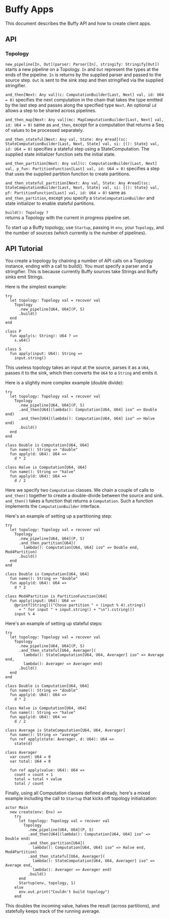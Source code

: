 # Buffy Apps

This document describes the Buffy API and how to create client apps.

## API

### Topology

`new_pipeline[In, Out](parser: Parser[In], stringify: Stringify[Out])`
  starts a new pipeline on a Topology. `In` and `Out` represent the types
  at the ends of the pipeline. `In` is returns by the supplied parser and passed to
  the source step. `Out` is sent to the sink step and then stringified
  via the supplied stringifier.

`and_then[Next: Any val](c: ComputationBuilder[Last, Next] val, id: U64 = 0)`
  specifies the next computation in the chain that takes the type emitted by
  the last step and passes along the specified type `Next`. An optional `id` allows
  a step to be shared across pipelines.

`and_then_map[Next: Any val](mc: MapComputationBuilder[Last, Next] val, id: U64 = 0)`
  same as `and_then`, except for a computation that returns a Seq of values
  to be processed separately.

`and_then_stateful[Next: Any val, State: Any #read](sc: StateComputationBuilder[Last, Next, State] val, si: {(): State} val, id: U64 = 0)`
  specifies a stateful step using a StateComputation. The supplied state initializer function
  sets the initial state.

`and_then_partition[Next: Any val](c: ComputationBuilder[Last, Next] val, p_fun: PartitionFunction[Last] val, id: U64 = 0)`
  specifies a step that uses the supplied partition function to create partitions.

`and_then_stateful_partition[Next: Any val, State: Any #read](sc: StateComputationBuilder[Last, Next, State] val, si: {(): State} val, pf: PartitionFunction[Last] val, id: U64 = 0)`
  same as `and_then_partition`, except you specify a `StateComputationBuilder` and
  state initializer to enable stateful partitions.

`build(): Topology ?`  
  returns a Topology with the current in progress pipeline set.

To start up a Buffy topology, use `Startup`, passing in `env`, your `Topology`, and the
number of sources (which currently is the number of pipelines).


## API Tutorial

You create a topology by chaining a number of API calls on a Topology instance,
ending with a call to build().  You must specify a parser and a stringifier. This
is because currently Buffy sources take Strings and Buffy sinks emit Strings.

Here is the simplest example:

```
try
  let topology: Topology val = recover val
    Topology
      .new_pipeline[U64, U64](P, S)
      .build()
  end
end

class P
  fun apply(s: String): U64 ? =>
    s.u64()

class S
  fun apply(input: U64): String =>
    input.string()
```

This useless topology takes an input at the source, parses it as a `U64`, passes
it to the sink, which then converts the `U64` to a `String` and emits it.

Here is a slightly more complex example (double divide):

```
try
  let topology: Topology val = recover val
    Topology
      .new_pipeline[U64, U64](P, S)
      .and_then[U64](lambda(): Computation[U64, U64] iso^ => Double end)
      .and_then[U64](lambda(): Computation[U64, U64] iso^ => Halve end)
      .build()
  end
end

class Double is Computation[U64, U64]
  fun name(): String => "double"
  fun apply(d: U64): U64 =>
    d * 2

class Halve is Computation[U64, U64]
  fun name(): String => "halve"
  fun apply(d: U64): U64 =>
    d / 2
```

Here we specify two `Computation` classes. We chain a couple of calls to
`and_then()` together to create a double-divide between the source and
sink. `and_then()` takes a function that returns a `Computation`. Such a
function implements the `ComputationBuilder` interface.

Here's an example of setting up a partitioning step:
```
try
  let topology: Topology val = recover val
    Topology
      .new_pipeline[U64, U64](P, S)
      .and_then_partition[U64](
        lambda(): Computation[U64, U64] iso^ => Double end, Mod4Partition)
      .build()
  end
end

class Double is Computation[U64, U64]
  fun name(): String => "double"
  fun apply(d: U64): U64 =>
    d * 2

class Mod4Partition is PartitionFunction[U64]
  fun apply(input: U64): U64 =>
    @printf[String](("Chose partition " + (input % 4).string()
      + " for input " + input.string() + "\n").cstring())
    input % 4
```

Here's an example of setting up stateful steps:

```
try
  let topology: Topology val = recover val
    Topology
      .new_pipeline[U64, U64](P, S)
      .and_then_stateful[U64, Averager](
        lambda(): StateComputation[U64, U64, Averager] iso^ => Average end,
        lambda(): Averager => Averager end)
      .build()
  end
end

class Double is Computation[U64, U64]
  fun name(): String => "double"
  fun apply(d: U64): U64 =>
    d * 2

class Halve is Computation[U64, U64]
  fun name(): String => "halve"
  fun apply(d: U64): U64 =>
    d / 2

class Average is StateComputation[U64, U64, Averager]
  fun name(): String => "average"
  fun ref apply(state: Averager, d: U64): U64 =>
    state(d)

class Averager
  var count: U64 = 0
  var total: U64 = 0

  fun ref apply(value: U64): U64 =>
    count = count + 1
    total = total + value
    total / count
```

Finally, using all Computation classes defined already, here's a mixed example including
the call to `Startup` that kicks off topology initialization:

```
actor Main
  new create(env: Env) =>
    try
      let topology: Topology val = recover val
        Topology
          .new_pipeline[U64, U64](P, S)
          .and_then[U64](lambda(): Computation[U64, U64] iso^ => Double end)
          .and_then_partition[U64](
            lambda(): Computation[U64, U64] iso^ => Halve end, Mod4Partition)
          .and_then_stateful[U64, Averager](
            lambda(): StateComputation[U64, U64, Averager] iso^ => Average end,
            lambda(): Averager => Averager end)
          .build()
      end
      Startup(env, topology, 1)
    else
      env.out.print("Couldn't build topology")
    end
```

This doubles the incoming value, halves the result (across partitions), and statefully
keeps track of the running average.
